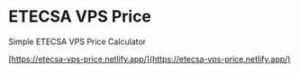 # ETECSA VPS Price

Simple ETECSA VPS Price Calculator

[https://etecsa-vps-price.netlify.app/](https://etecsa-vps-price.netlify.app/)
